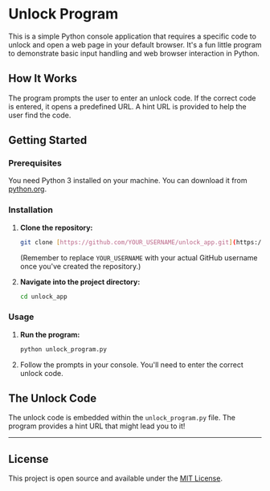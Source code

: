 # Unlock Program

This is a simple Python console application that requires a specific code to unlock and open a web page in your default browser. It's a fun little program to demonstrate basic input handling and web browser interaction in Python.

## How It Works

The program prompts the user to enter an unlock code. If the correct code is entered, it opens a predefined URL. A hint URL is provided to help the user find the code.

## Getting Started

### Prerequisites

You need Python 3 installed on your machine. You can download it from [python.org](https://www.python.org/downloads/).

### Installation

1.  **Clone the repository:**
    ```bash
    git clone [https://github.com/YOUR_USERNAME/unlock_app.git](https://github.com/YOUR_USERNAME/unlock_app.git)
    ```
    (Remember to replace `YOUR_USERNAME` with your actual GitHub username once you've created the repository.)

2.  **Navigate into the project directory:**
    ```bash
    cd unlock_app
    ```

### Usage

1.  **Run the program:**
    ```bash
    python unlock_program.py
    ```

2.  Follow the prompts in your console. You'll need to enter the correct unlock code.

## The Unlock Code

The unlock code is embedded within the `unlock_program.py` file. The program provides a hint URL that might lead you to it!

---

## License

This project is open source and available under the [MIT License](https://opensource.org/licenses/MIT).
